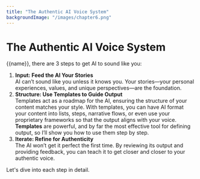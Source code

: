 ```yaml
---
title: "The Authentic AI Voice System"
backgroundImage: "/images/chapter6.png"
---
```


# The Authentic AI Voice System

{{name}}, there are 3 steps to get AI to sound like you:

1. **Input: Feed the AI Your Stories**  
   AI can’t sound like you unless it knows you. Your stories—your personal experiences, values, and unique perspectives—are the foundation.   
2. **Structure: Use Templates to Guide Output**  
   Templates act as a roadmap for the AI, ensuring the structure of your content matches your style. With templates, you can have AI format your content into lists, steps, narrative flows, or even use your proprietary frameworks so that the output aligns with your voice. **Templates** are powerful, and by far the most effective tool for defining output, so I’ll show you how to use them step by step.  
3. **Iterate: Refine for Authenticity**  
   The AI won’t get it perfect the first time. By reviewing its output and providing feedback, you can teach it to get closer and closer to your authentic voice.

Let's dive into each step in detail.